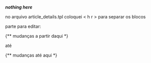 ***nothing here***



no arquivo article_details.tpl coloquei < h r > para separar os blocos


parte para editar:

{** mudanças a partir daqui *}


até


{** mudanças até aqui *}
